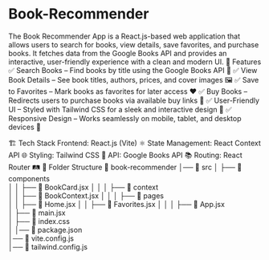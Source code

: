 # Book-Recommender
The Book Recommender App is a React.js-based web application that allows users to search for books, view details, save favorites, and purchase books. It fetches data from the Google Books API and provides an interactive, user-friendly experience with a clean and modern UI.
🎯 Features
✅ Search Books – Find books by title using the Google Books API 📖
✅ View Book Details – See book titles, authors, prices, and cover images 🖼️
✅ Save to Favorites – Mark books as favorites for later access ❤️
✅ Buy Books – Redirects users to purchase books via available buy links 🛒
✅ User-Friendly UI – Styled with Tailwind CSS for a sleek and interactive design 🎨
✅ Responsive Design – Works seamlessly on mobile, tablet, and desktop devices 📱

🏗️ Tech Stack
Frontend: React.js (Vite) ⚛️
State Management: React Context API 🌐
Styling: Tailwind CSS 🎨
API: Google Books API 📚
Routing: React Router 🛤️
📂 Folder Structure
📂 book-recommender
│── 📂 src
│   ├── 📂 components      
│   │   ├── 📄 BookCard.jsx
│   │
│   ├── 📂 context          
│   │   ├── 📄 BookContext.jsx
│   │
│   ├── 📂 pages        
│   │   ├── 📄 Home.jsx
│   │   ├── 📄 Favorites.jsx
│   │
│   ├── 📄 App.jsx        
│   ├── 📄 main.jsx        
│   ├── 📄 index.css     
│
│── 📄 package.json      
│── 📄 vite.config.js       
│── 📄 tailwind.config.js   
